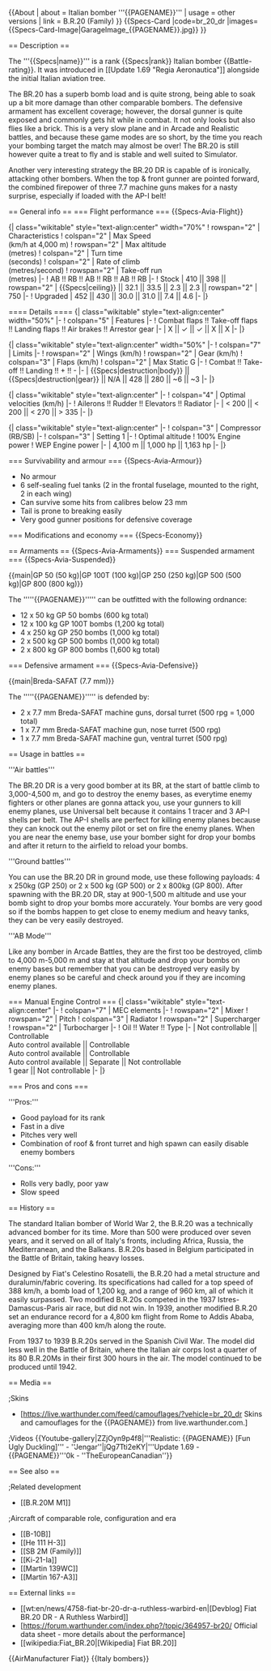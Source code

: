 {{About
| about = Italian bomber '''{{PAGENAME}}'''
| usage = other versions
| link = B.R.20 (Family)
}}
{{Specs-Card
|code=br_20_dr
|images={{Specs-Card-Image|GarageImage_{{PAGENAME}}.jpg}}
}}

== Description ==
<!-- ''In the description, the first part should be about the history of and the creation and combat usage of the aircraft, as well as its key features. In the second part, tell the reader about the aircraft in the game. Insert a screenshot of the vehicle, so that if the novice player does not remember the vehicle by name, he will immediately understand what kind of vehicle the article is talking about.'' -->
The '''{{Specs|name}}''' is a rank {{Specs|rank}} Italian bomber {{Battle-rating}}. It was introduced in [[Update 1.69 "Regia Aeronautica"]] alongside the initial Italian aviation tree.

The BR.20 has a superb bomb load and is quite strong, being able to soak up a bit more damage than other comparable bombers. The defensive armament has excellent coverage; however, the dorsal gunner is quite exposed and commonly gets hit while in combat. It not only looks but also flies like a brick. This is a very slow plane and in Arcade and Realistic battles, and because these game modes are so short, by the time you reach your bombing target the match may almost be over! The BR.20 is still however quite a treat to fly and is stable and well suited to Simulator.

Another very interesting strategy the BR.20 DR is capable of is ironically, attacking other bombers. When the top & front gunner are pointed forward, the combined firepower of three 7.7 machine guns makes for a nasty surprise, especially if loaded with the AP-I belt!

== General info ==
=== Flight performance ===
{{Specs-Avia-Flight}}
<!-- ''Describe how the aircraft behaves in the air. Speed, manoeuvrability, acceleration and allowable loads - these are the most important characteristics of the vehicle.'' -->

{| class="wikitable" style="text-align:center" width="70%"
! rowspan="2" | Characteristics
! colspan="2" | Max Speed<br>(km/h at 4,000 m)
! rowspan="2" | Max altitude<br>(metres)
! colspan="2" | Turn time<br>(seconds)
! colspan="2" | Rate of climb<br>(metres/second)
! rowspan="2" | Take-off run<br>(metres)
|-
! AB !! RB !! AB !! RB !! AB !! RB
|-
! Stock
| 410 || 398 || rowspan="2" | {{Specs|ceiling}} || 32.1 || 33.5 || 2.3 || 2.3 || rowspan="2" | 750
|-
! Upgraded
| 452 || 430 || 30.0 || 31.0 || 7.4 || 4.6
|-
|}

==== Details ====
{| class="wikitable" style="text-align:center" width="50%"
|-
! colspan="5" | Features
|-
! Combat flaps !! Take-off flaps !! Landing flaps !! Air brakes !! Arrestor gear
|-
| X || ✓ || ✓ || X || X     <!-- ✓ -->
|-
|}

{| class="wikitable" style="text-align:center" width="50%"
|-
! colspan="7" | Limits
|-
! rowspan="2" | Wings (km/h)
! rowspan="2" | Gear (km/h)
! colspan="3" | Flaps (km/h)
! colspan="2" | Max Static G
|-
! Combat !! Take-off !! Landing !! + !! -
|-
| {{Specs|destruction|body}} || {{Specs|destruction|gear}} || N/A || 428 || 280 || ~6 || ~3
|-
|}

{| class="wikitable" style="text-align:center"
|-
! colspan="4" | Optimal velocities (km/h)
|-
! Ailerons !! Rudder !! Elevators !! Radiator
|-
| < 200 || < 200 || < 270 || > 335
|-
|}

{| class="wikitable" style="text-align:center"
|-
! colspan="3" | Compressor (RB/SB)
|-
! colspan="3" | Setting 1
|-
! Optimal altitude
! 100% Engine power
! WEP Engine power
|-
| 4,100 m || 1,000 hp || 1,163 hp
|-
|}

=== Survivability and armour ===
{{Specs-Avia-Armour}}
<!-- ''Examine the survivability of the aircraft. Note how vulnerable the structure is and how secure the pilot is, whether the fuel tanks are armoured, etc. Describe the armour, if there is any, and also mention the vulnerability of other critical aircraft systems.'' -->

* No armour
* 6 self-sealing fuel tanks (2 in the frontal fuselage, mounted to the right, 2 in each wing)
* Can survive some hits from calibres below 23 mm 
* Tail is prone to breaking easily
* Very good gunner positions for defensive coverage

=== Modifications and economy ===
{{Specs-Economy}}

== Armaments ==
{{Specs-Avia-Armaments}}
=== Suspended armament ===
{{Specs-Avia-Suspended}}
<!-- ''Describe the aircraft's suspended armament: additional cannons under the wings, bombs, rockets and torpedoes. This section is especially important for bombers and attackers. If there is no suspended weaponry remove this subsection.'' -->
{{main|GP 50 (50 kg)|GP 100T (100 kg)|GP 250 (250 kg)|GP 500 (500 kg)|GP 800 (800 kg)}}

The '''''{{PAGENAME}}''''' can be outfitted with the following ordnance:

* 12 x 50 kg GP 50 bombs (600 kg total)
* 12 x 100 kg GP 100T bombs (1,200 kg total)
* 4 x 250 kg GP 250 bombs (1,000 kg total)
* 2 x 500 kg GP 500 bombs (1,000 kg total)
* 2 x 800 kg GP 800 bombs (1,600 kg total)

=== Defensive armament ===
{{Specs-Avia-Defensive}}
<!-- ''Defensive armament with turret machine guns or cannons, crewed by gunners. Examine the number of gunners and what belts or drums are better to use. If defensive weaponry is not available, remove this subsection.'' -->
{{main|Breda-SAFAT (7.7 mm)}}

The '''''{{PAGENAME}}''''' is defended by:

* 2 x 7.7 mm Breda-SAFAT machine guns, dorsal turret (500 rpg = 1,000 total)
* 1 x 7.7 mm Breda-SAFAT machine gun, nose turret (500 rpg)
* 1 x 7.7 mm Breda-SAFAT machine gun, ventral turret (500 rpg)

== Usage in battles ==
<!-- ''Describe the tactics of playing in the aircraft, the features of using aircraft in a team and advice on tactics. Refrain from creating a "guide" - do not impose a single point of view, but instead, give the reader food for thought. Examine the most dangerous enemies and give recommendations on fighting them. If necessary, note the specifics of the game in different modes (AB, RB, SB).'' -->
'''Air battles'''

The BR.20 DR is a very good bomber at its BR, at the start of battle climb to 3,000-4,500 m, and go to destroy the enemy bases, as everytime enemy fighters or other planes are gonna attack you, use your gunners to kill enemy planes, use Universal belt because it contains 1 tracer and 3 AP-I shells per belt. The AP-I shells are perfect for killing enemy planes because they can knock out the enemy pilot or set on fire the enemy planes. When you are near the enemy base, use your bomber sight for drop your bombs and after it return to the airfield to reload your bombs.

'''Ground battles'''

You can use the BR.20 DR in ground mode, use these following payloads: 4 x 250kg (GP 250) or 2 x 500 kg (GP 500) or 2 x 800kg (GP 800). After spawning with the BR.20 DR, stay at 900-1,500 m altitude and use your bomb sight to drop your bombs more accurately. Your bombs are very good so if the bombs happen to get close to enemy medium and heavy tanks, they can be very easily destroyed.

'''AB Mode'''

Like any bomber in Arcade Battles, they are the first too be destroyed, climb to 4,000 m-5,000 m and stay at that altitude and drop your bombs on enemy bases but remember that you can be destroyed very easily by enemy planes so be careful and check around you if they are incoming enemy planes.

=== Manual Engine Control ===
{| class="wikitable" style="text-align:center"
|-
! colspan="7" | MEC elements
|-
! rowspan="2" | Mixer
! rowspan="2" | Pitch
! colspan="3" | Radiator
! rowspan="2" | Supercharger
! rowspan="2" | Turbocharger
|-
! Oil !! Water !! Type
|-
| Not controllable || Controllable<br>Auto control available || Controllable<br>Auto control available || Controllable<br>Auto control available || Separate || Not controllable<br>1 gear || Not controllable
|-
|}

=== Pros and cons ===
<!-- ''Summarise and briefly evaluate the vehicle in terms of its characteristics and combat effectiveness. Mark its pros and cons in the bulleted list. Try not to use more than 6 points for each of the characteristics. Avoid using categorical definitions such as "bad", "good" and the like - use substitutions with softer forms such as "inadequate" and "effective".'' -->

'''Pros:'''

* Good payload for its rank
* Fast in a dive
* Pitches very well
* Combination of roof & front turret and high spawn can easily disable enemy bombers

'''Cons:'''

* Rolls very badly, poor yaw
* Slow speed

== History ==
<!-- ''Describe the history of the creation and combat usage of the aircraft in more detail than in the introduction. If the historical reference turns out to be too long, take it to a separate article, taking a link to the article about the vehicle and adding a block "/History" (example: <nowiki>https://wiki.warthunder.com/(Vehicle-name)/History</nowiki>) and add a link to it here using the <code>main</code> template. Be sure to reference text and sources by using <code><nowiki><ref></ref></nowiki></code>, as well as adding them at the end of the article with <code><nowiki><references /></nowiki></code>. This section may also include the vehicle's dev blog entry (if applicable) and the in-game encyclopedia description (under <code><nowiki>=== In-game description ===</nowiki></code>, also if applicable).'' -->
The standard Italian bomber of World War 2, the B.R.20 was a technically advanced bomber for its time. More than 500 were produced over seven years, and it served on all of Italy's fronts, including Africa, Russia, the Mediterranean, and the Balkans. B.R.20s based in Belgium participated in the Battle of Britain, taking heavy losses.

Designed by Fiat's Celestino Rosatelli, the B.R.20 had a metal structure and duralumin/fabric covering. Its specifications had called for a top speed of 388 km/h, a bomb load of 1,200 kg, and a range of 960 km, all of which it easily surpassed. Two modified B.R.20s competed in the 1937 Istres-Damascus-Paris air race, but did not win. In 1939, another modified B.R.20 set an endurance record for a 4,800 km flight from Rome to Addis Ababa, averaging more than 400 km/h along the route.

From 1937 to 1939 B.R.20s served in the Spanish Civil War. The model did less well in the Battle of Britain, where the Italian air corps lost a quarter of its 80 B.R.20Ms in their first 300 hours in the air. The model continued to be produced until 1942.

== Media ==
<!-- ''Excellent additions to the article would be video guides, screenshots from the game, and photos.'' -->

;Skins

* [https://live.warthunder.com/feed/camouflages/?vehicle=br_20_dr Skins and camouflages for the {{PAGENAME}} from live.warthunder.com.]

;Videos
{{Youtube-gallery|ZZjOyn9p4f8|'''Realistic: {{PAGENAME}} [Fun Ugly Duckling]''' - ''Jengar''|jQg7Tti2eKY|'''Update 1.69 - {{PAGENAME}}'''0k - ''TheEuropeanCanadian''}}

== See also ==
<!-- ''Links to the articles on the War Thunder Wiki that you think will be useful for the reader, for example:''
* ''reference to the series of the aircraft;''
* ''links to approximate analogues of other nations and research trees.'' -->

;Related development
* [[B.R.20M M1]]

;Aircraft of comparable role, configuration and era
* [[B-10B]]
* [[He 111 H-3]]
* [[SB 2M (Family)]]
* [[Ki-21-Ia]]
* [[Martin 139WC]]
* [[Martin 167-A3]]

== External links ==
<!-- ''Paste links to sources and external resources, such as:''
* ''topic on the official game forum;''
* ''other literature.'' -->

* [[wt:en/news/4758-fiat-br-20-dr-a-ruthless-warbird-en|[Devblog] Fiat BR.20 DR - A Ruthless Warbird]]
* [https://forum.warthunder.com/index.php?/topic/364957-br20/ Official data sheet - more details about the performance]
* [[wikipedia:Fiat_BR.20|[Wikipedia] Fiat BR.20]]

{{AirManufacturer Fiat}}
{{Italy bombers}}